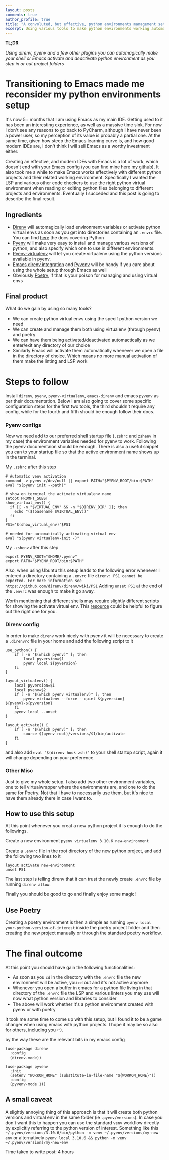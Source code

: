 ```yaml
---
layout: posts
comments: true
author_profile: true
title: "A convoluted, but effective, python environments management setup for Emacs"
excerpt: Using various tools to make python environments working automagically also with emacs
---
```


**TL;DR**

*Using direnv, pyenv and a few other plugins you can automagically make your shell or Emacs activate and deactivate python environment as you step in or out project folders*

# Transitioning to Emacs made me reconsider my python environments setup
It's now 5+ months that I am using Emacs as my main IDE. Getting used to it has been an interesting experience, as well as a massive time sink. For now I don't see any reasons to go back to PyCharm, although I have never been a power user, so my perception of its value is probably a partial one. At the same time, given how steep the Emacs learning curve is, and how good modern IDEs are, I don't think I will sell Emacs as a worthy investment either.

Creating an effective, and modern IDEs with Emacs is a lot of work, which doesn't end with your Emacs config (you can find mine here [my github](https://github.com/matteo-pallini/emacs-config)). It also took me a while to make Emacs works effectively with different python projects and their related working environment. Specifically I wanted the LSP and various other code checkers to use the right python virtual environment when reading or editing python files belonging to different projects and environments. Eventually I succeded and this post is going to describe the final result.

## Ingredients
- [Direnv](https://direnv.net/) will automagically load environment variables or activate python virtual envs as soon as you get into directories containing an `.envrc` file. You can find [here](https://github.com/direnv/direnv/wiki/Python) the docs covering Python
- [Pyenv](https://github.com/pyenv/pyenv) will make very easy to install and manage various versions of python, and also specify which one to use in different environments.
- [Pyenv-virtualenv](https://github.com/pyenv/pyenv-virtualenv) will let you create virtualenv using the python versions available in pyenv.
- [Emacs direnv integration](https://github.com/wbolster/emacs-direnv) and [Pyvenv](https://github.com/jorgenschaefer/pyvenv) will be handy if you care about using the whole setup through Emacs as well
- Obviously [Poetry](https://python-poetry.org/), if that is your poison for managing and using virtual envs

## Final product
What do we gain by using so many tools?
- We can create python virtual envs using the specif python version we need
- We can create and manage them both using virtualenv (through pyenv) and poetry
- We can have them being activated/deactivated automactically as we enter/exit any directory of our choice
- Similarly Emacs will activate them automatically whenever we open a file in the directory of choice. Which means no more manual activation of them make the linting and LSP work

# Steps to follow
Install `direnv`, `pyenv`, `pyenv-virtualenv`, `emacs-direnv` and emacs `pyvenv` as per their documentation. Below I am also going to cover some specific configuration steps for the first two tools, the third shouldn't require any config, while for the fourth and fifth should be enough follow their docs.

### Pyenv configs
Now we need add to our preferred shell startup file (`.zshrc` and `zshenv` in my case) the environment variables needed for pyenv to work. Following the pyenv documentaion should be enough. There is also a useful snippet you can to your startup file so that the active environment name shows up in the terminal.

My `.zshrc` after this step
```
# Automatic venv activation
command -v pyenv >/dev/null || export PATH="$PYENV_ROOT/bin:$PATH"
eval "$(pyenv init --path)"

# show on terminal the activate virtualenv name
setopt PROMPT_SUBST
show_virtual_env() {
  if [[ -n "$VIRTUAL_ENV" && -n "$DIRENV_DIR" ]]; then
    echo "($(basename $VIRTUAL_ENV))"
  fi
}
PS1='$(show_virtual_env)'$PS1

# needed for automatically activating virtual env
eval "$(pyenv virtualenv-init -)"
```

My `.zshenv` after this step
```
export PYENV_ROOT="$HOME/.pyenv"
export PATH="$PYENV_ROOT/bin:$PATH"
```

Also, when using Ubuntu this setup leads to the following error whenever I entered a directory containing a `.envrc` file
`direnv: PS1 cannot be exported. For more information see https://github.com/direnv/direnv/wiki/PS1`
Adding `unset PS1` at the end of the `.envrc` was enough to make it go away.

Worth mentioning that different shells may require slightly different scripts for showing the activate virtual env. This [resource](https://github.com/direnv/direnv/wiki/Python#restoring-the-ps1) could be helpful to figure out the right one for you.

### Direnv config
In order to make `direnv` work nicely with pyenv it will be necessary to create a `.direnvrc` file in your home and add the following script to it

```
use_python() {
    if [ -n "$(which pyenv)" ]; then
        local pyversion=$1
        pyenv local ${pyversion}
    fi
}

layout_virtualenv() {
    local pyversion=$1
    local pvenv=$2
    if [ -n "$(which pyenv virtualenv)" ]; then
        pyenv virtualenv --force --quiet ${pyversion} ${pvenv}-${pyversion}
    fi
    pyenv local --unset
}

layout_activate() {
    if [ -n "$(which pyenv)" ]; then
        source $(pyenv root)/versions/$1/bin/activate
    fi
}
```

and also add `eval "$(direnv hook zsh)"` to your shell startup script, again it will change depending on your preference.


### Other Misc
Just to give my whole setup. I also add two other environment variables, one to tell virtualwrapper where the environments are, and one to do the same for Poetry. Not that I have to necessarily use them, but it's nice to have them already there in case I want to.

## How to use this setup

At this point whenever you creat a new python project it is enough to do the followings.

Create a new environment `pyenv virtualenv 3.10.6 new-environment`

Create a `.envrc` file in the root directory of the new python project, and add the following two lines to it
```
layout activate new-environment
unset PS1
```
The last step is telling direnv that it can trust the newly create `.envrc` file by running `direnv allow`.

Finally you should be good to go and finally enjoy some magic!


## Use Poetry

Creating a poetry environment is then a simple as running `pyenv local your-python-version-of-interest` inside the poetry project folder and then creating the new project manually or through the standard poetry workflow.

# The final outcome
At this point you should have gain the following functionalities:
- As soon as you `cd` in the directory with the `.envrc` file the new environment will be active, you `cd` out and it's not active anymore
- Whenever you open a buffer in emacs for a python file living in that directory of the `.envrc` file the LSP and various linters you may use will now what python version and libraries to consider
- The above will work whether it's a python environment created with pyenv or with poetry

It took me some time to come up with this setup, but I found it to be a game changer when using emacs with python projects. I hope it may be so also for others, including you :-).

by the way these are the relevant bits in my emacs config
```
(use-package direnv
  :config
  (direnv-mode))

(use-package pyvenv
  :init
  (setenv "WORKON_HOME" (substitute-in-file-name "${WORKON_HOME}"))
  :config
  (pyvenv-mode 1))
```

## A small caveat
A slightly annoying thing of this approach is that it will create both python versions and virtual env in the same folder (ie `.pyenv/versions`). In case you don't want this to happen you can use the standard `venv` workflow directly by explicitly referring to the python version of interest. Something like this `~/.pyenv/versions/3.10.6/bin/python -m venv ~/.pyenv/versions/my-new-env` or alternatively `pyenv local 3.10.6 && python -m venv ~/.pyenv/versions/my-new-env`

Time taken to write post: 4 hours